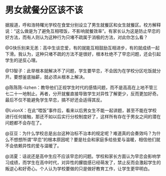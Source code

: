 # 男女就餐分区该不该

据报道，呼和浩特曙光学校在食堂分别设立了男生就餐区和女生就餐区。校方解释说：“这么做是为了避免互相喂饭，不影响就餐效率”。有家长认为这是防止早恋的好方法，而有人则认为这种行为只堵不疏属于消极的方法，对此你怎么看？ 

@G快乐别来无恙：高中生谈恋爱，有的就能互相鼓励互相进步，有的就成绩一起下滑。我认为，这种只堵不疏的方法不是很好，根本杜绝不了早恋问题，还会引起学生的逆反心理。 

@13智子：此举根本就解决不了问题，学生要早恋，不会因为在学校分区吃饭就分开。要想釜底抽薪，就必须从根本上解决。 

@陈陈陈-lizhen：教导他们正视学生时代的感情问题，而不是高高在上地不管三七二十一地制止。再者，分开就餐直接导致学生对异性了解更少，反而更加好奇。最后不仅不能避免学生早恋，搞不好还会适得其反。 

@LvionX：在此“喂饭”事件后，看来以后男女生不能一起讲题，甚至不能在学校进行任何接触，那还不如以后实行分校制度好了，这样所有存在于男女之间的潜在问题都不会存在了。 

@豆豆：为什么学校总是出台这种治标不治本的规定呢？难道真的会奏效吗？为什么不想想所谓“早恋”的根本原因呢？要是社会和家庭多给些爱与温暖，相信他们就不会依赖异性的爱与温暖了。 

@消夏：话说还是高中生应不应该早恋的问题。学校和家长方面认为早恋会影响学习成绩，而学生在高中时代，对异性的朦胧感已经萌发了，禁止反而会激起学生的叛逆心和好奇心。个人认为学校要做的只是做好教育工作，让学生更早明白。